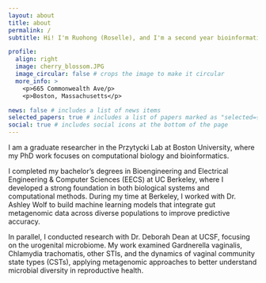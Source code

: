 ```yaml
---
layout: about
title: about
permalink: /
subtitle: Hi! I'm Ruohong (Roselle), and I'm a second year bioinformatics PhD student at Boston university.

profile:
  align: right
  image: cherry_blossom.JPG
  image_circular: false # crops the image to make it circular
  more_info: >
    <p>665 Commonwealth Ave/p>
    <p>Boston, Massachusetts</p>

news: false # includes a list of news items
selected_papers: true # includes a list of papers marked as "selected={true}"
social: true # includes social icons at the bottom of the page
---
```

I am a graduate researcher in the Przytycki Lab at Boston University, where my PhD work focuses on computational biology and bioinformatics.

I completed my bachelor’s degrees in Bioengineering and Electrical Engineering & Computer Sciences (EECS) at UC Berkeley, where I developed a strong foundation in both biological systems and computational methods. During my time at Berkeley, I worked with Dr. Ashley Wolf to build machine learning models that integrate gut metagenomic data across diverse populations to improve predictive accuracy.

In parallel, I conducted research with Dr. Deborah Dean at UCSF, focusing on the urogenital microbiome. My work examined Gardnerella vaginalis, Chlamydia trachomatis, other STIs, and the dynamics of vaginal community state types (CSTs), applying metagenomic approaches to better understand microbial diversity in reproductive health.
